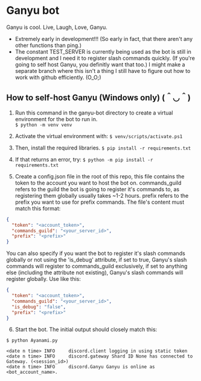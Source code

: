 # Ganyu bot
Ganyu is cool. Live, Laugh, Love, Ganyu.

- Extremely early in development!!! (So early in fact, that there aren't any other functions than ping.)
- The constant TEST_SERVER is currently being used as the bot is still in development and I need it to register slash commands quickly. (If you're going to self host Ganyu, you definitly want that too.) I might make a separate branch where this isn't a thing I still have to figure out how to work with github efficiently. (O_O;)

## How to self-host Ganyu (Windows only) (＾◡＾)

1. Run this command in the ganyu-bot directory to create a virtual environment for the bot to run in.  
`$ python -m venv venv`

2. Activate the virtual environment with:
`$ venv/scripts/activate.ps1`

3. Then, install the required libraries.
`$ pip install -r requirements.txt`

4. If that returns an error, try:
`$ python -m pip install -r requirements.txt`

5. Create a config.json file in the root of this repo, this file contains the token to the account you want to host the bot on. commands_guild refers to the guild the bot is going to register it's commands to, as registering them globally usually takes ~1-2 hours. prefix refers to the prefix you want to use for prefix commands. The file's content must match this format:
```json
{
  "token": "<account_token>",
  "commands_guild": "<your_server_id>",
  "prefix": "<prefix>"
}
```
You can also specify if you want the bot to register it's slash commands globally or not using the 'is_debug' attribute, if set to true, Ganyu's slash commands will register to commands_guild exclusively, if set to anything else (including the attribute not existing), Ganyu's slash commands will register globally. Use like this:
```json
{
  "token": "<account_token>",
  "commands_guild": "<your_server_id>",
  "is_debug": "false",
  "prefix": "<prefix>"
}
```

6. Start the bot. The initial output should closely match this:
```
$ python Ayanami.py

<date n time> INFO     discord.client logging in using static token
<date n time> INFO     discord.gateway Shard ID None has connected to Gateway. (<session_id>)
<date n time> INFO     discord.Ganyu Ganyu is online as <bot_account_name>.
```
